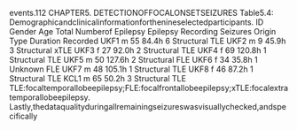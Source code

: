 events.112 CHAPTER5. DETECTIONOFFOCALONSETSEIZURES
Table5.4: Demographicandclinicalinformationforthenineselectedparticipants.
ID Gender Age Total Numberof Epilepsy Epilepsy
Recording Seizures Origin Type
Duration Recorded
UKF1 m 55 84.4h 6 Structural TLE
UKF2 m 9 45.9h 3 Structural xTLE
UKF3 f 27 92.0h 2 Structural TLE
UKF4 f 69 120.8h 1 Structural TLE
UKF5 m 50 127.6h 2 Structural FLE
UKF6 f 34 35.8h 1 Unknown FLE
UKF7 m 48 105.1h 1 Structural TLE
UKF8 f 46 87.2h 1 Structural TLE
KCL1 m 65 50.2h 3 Structural TLE
TLE:focaltemporallobeepilepsy;FLE:focalfrontallobeepilepsy;xTLE:focalextratemporallobeepilepsy.
Lastly,thedataqualityduringallremainingseizureswasvisuallychecked,andspecifically